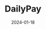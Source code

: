 ---  
layout: startup_page  
title: "DailyPay"  
id: "dailypay.com"  
permalink: "/dailypaydailypay.com01182024/"  
website: "https://www.dailypay.com"  
funding_round: "Equity"  
funding_amount: "$75M"  
investors: "Carrick Capital Partners"  
about: "DailyPay is a leading on-demand pay company that provides an employer-integrated platform allowing employees to access their earned wages as they earn them. This empowers workers to better manage their finances and improves employee satisfaction and retention for employers. The platform offers a voluntary employee benefit that enhances financial well-being."  
markets: "Fintech, Employee Benefits, Enterprise Applications, Financial Services"  
hq: "New York, New York, United States"  
founded_year: "2015"  
linkedin: "https://www.linkedin.com/company/dailypay"  
twitter: "https://twitter.com/dailypay"  
instagram: ""  
facebook: "https://www.facebook.com/dailypay"  
crunchbase: "https://www.crunchbase.com/organization/dailypay-inc"  
pitchbook: "https://pitchbook.com/profiles/company/154599-22"  

date_display: "18-Jan-2024"  
date: "2024-01-18"

# SEO Optimization  
meta_title: "DailyPay - Equity Funding ($75M)"  
meta_description: "DailyPay, DailyPay is a leading on-demand pay company that provides an employer-integrated platform allowing employees to access their earned wages as they earn..."  
meta_keywords: "DailyPay, Fintech, Employee Benefits, Enterprise Applications, Financial Services, Equity funding"  
canonical_url: "https://startup.projectstartups.com/dailypaydailypay.com01182024/"  
---